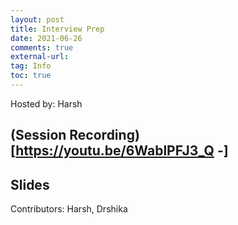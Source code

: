 ```yaml
---
layout: post
title: Interview Prep
date: 2021-06-26
comments: true
external-url:
tag: Info
toc: true
---
```

<!-- markdownlint-disable MD004 MD009 MD014 MD024 MD040 -->


Hosted by: Harsh

## (Session Recording)[https://youtu.be/6WablPFJ3_Q -]

## Slides


Contributors: Harsh, Drshika
